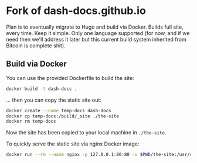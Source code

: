 # Fork of dash-docs.github.io

Plan is to eventually migrate to Hugo and build via Docker. Builds full site,
every time. Keep it simple. Only one language supported (for now, and if we
need then we'll address it later but this current build system inherited from
Bitcoin is complete shit).

## Build via Docker

You can use the provided Dockerfile to build the site:

```sh
docker build -t dash-docs .
```

... then you can copy the static site out:

```sh
docker create --name temp-docs dash-docs
docker cp temp-docs:/build/_site ./the-site
docker rm temp-docs
```

Now the site has been copied to your local machine in `./the-site`.

To quickly serve the static site via nginx Docker image:

```sh
docker run --rm --name nginx -p 127.0.0.1:80:80 -v $PWD/the-site:/usr/share/nginx/html:ro -v $PWD/nginx-default.conf:/etc/nginx/conf.d/default.conf:ro nginx:alpine
```
